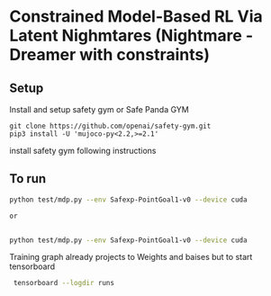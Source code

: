 # Constrained Model-Based RL Via Latent Nighmtares (Nightmare - Dreamer with constraints)




## Setup 

Install and setup safety gym or  Safe Panda GYM
```
git clone https://github.com/openai/safety-gym.git
pip3 install -U 'mujoco-py<2.2,>=2.1'
```

install  safety gym following instructions



## To run 
```bash
python test/mdp.py --env Safexp-PointGoal1-v0 --device cuda

or 


python test/mdp.py --env Safexp-PointGoal1-v0 --device cuda
```

Training graph already projects to Weights and baises but to start tensorboard
```bash
 tensorboard --logdir runs 
```